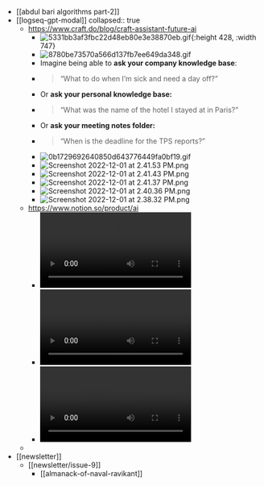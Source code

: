- [[abdul bari algorithms part-2]]
- [[logseq-gpt-modal]]
  collapsed:: true
	- https://www.craft.do/blog/craft-assistant-future-ai
		- ![5331bb3af3fbc22d48eb80e3e38870eb.gif](../assets/5331bb3af3fbc22d48eb80e3e38870eb_1669941190525_0.gif){:height 428, :width 747}
		- ![8780be73570a566d137fb7ee649da348.gif](../assets/8780be73570a566d137fb7ee649da348_1669941220304_0.gif)
		- Imagine being able to **ask your company knowledge base**:
		- > “What to do when I’m sick and need a day off?”
		- Or **ask your personal knowledge base:**
		- > “What was the name of the hotel I stayed at in Paris?”
		- Or **ask your meeting notes folder:**
		- > “When is the deadline for the TPS reports?”
		- ![0b1729692640850d643776449fa0bf19.gif](../assets/0b1729692640850d643776449fa0bf19_1669941326170_0.gif)
		- ![Screenshot 2022-12-01 at 2.41.53 PM.png](../assets/Screenshot_2022-12-01_at_2.41.53_PM_1669941732073_0.png)
		- ![Screenshot 2022-12-01 at 2.41.43 PM.png](../assets/Screenshot_2022-12-01_at_2.41.43_PM_1669941747689_0.png)
		- ![Screenshot 2022-12-01 at 2.41.37 PM.png](../assets/Screenshot_2022-12-01_at_2.41.37_PM_1669941766273_0.png)
		- ![Screenshot 2022-12-01 at 2.40.36 PM.png](../assets/Screenshot_2022-12-01_at_2.40.36_PM_1669941774287_0.png)
		- ![Screenshot 2022-12-01 at 2.38.32 PM.png](../assets/Screenshot_2022-12-01_at_2.38.32_PM_1669941780975_0.png)
	- https://www.notion.so/product/ai
		- ![ai-hero-demo-v1.mp4](../assets/ai-hero-demo-v1_1669941994360_0.mp4)
		- ![ai-crop-blog-post-v2.mp4](../assets/ai-crop-blog-post-v2_1669942021732_0.mp4)
		- ![ai-crop-brainstorm-v1.mp4](../assets/ai-crop-brainstorm-v1_1669942085815_0.mp4)
	-
- [[newsletter]]
	- [[newsletter/issue-9]]
		- [[almanack-of-naval-ravikant]]
